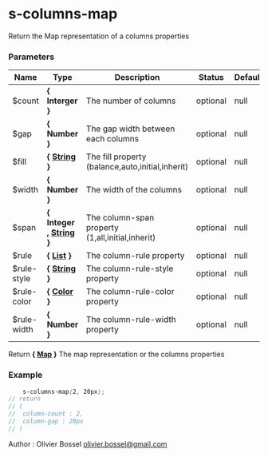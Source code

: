 # s-columns-map

Return the Map representation of a columns properties


### Parameters
Name  |  Type  |  Description  |  Status  |  Default
------------  |  ------------  |  ------------  |  ------------  |  ------------
$count  |  **{ Interger }**  |  The number of columns  |  optional  |  null
$gap  |  **{ Number }**  |  The gap width between each columns  |  optional  |  null
$fill  |  **{ [String](http://www.sass-lang.com/documentation/file.SASS_REFERENCE.html#sass-script-strings) }**  |  The fill property (balance,auto,initial,inherit)  |  optional  |  null
$width  |  **{ Number }**  |  The width of the columns  |  optional  |  null
$span  |  **{ Integer , [String](http://www.sass-lang.com/documentation/file.SASS_REFERENCE.html#sass-script-strings) }**  |  The column-span property (1,all,initial,inherit)  |  optional  |  null
$rule  |  **{ [List](http://www.sass-lang.com/documentation/file.SASS_REFERENCE.html#lists) }**  |  The column-rule property  |  optional  |  null
$rule-style  |  **{ [String](http://www.sass-lang.com/documentation/file.SASS_REFERENCE.html#sass-script-strings) }**  |  The column-rule-style property  |  optional  |  null
$rule-color  |  **{ [Color](http://www.sass-lang.com/documentation/file.SASS_REFERENCE.html#colors) }**  |  The column-rule-color property  |  optional  |  null
$rule-width  |  **{ Number }**  |  The column-rule-width property  |  optional  |  null

Return **{ [Map](http://www.sass-lang.com/documentation/file.SASS_REFERENCE.html#maps) }** The map representation or the columns properties

### Example
```scss
	s-columns-map(2, 20px);
// return
// (
// 	column-count : 2,
// 	column-gap : 20px
// )
```
Author : Olivier Bossel [olivier.bossel@gmail.com](mailto:olivier.bossel@gmail.com)